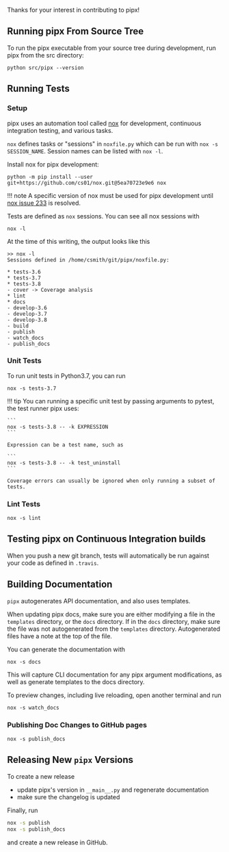 Thanks for your interest in contributing to pipx!

## Running pipx From Source Tree
To run the pipx executable from your source tree during development, run pipx from the src directory:

```
python src/pipx --version
```

## Running Tests

### Setup
pipx uses an automation tool called [nox](https://pypi.org/project/nox/) for development, continuous integration testing, and various tasks.

`nox` defines tasks or "sessions" in `noxfile.py` which can be run with `nox -s SESSION_NAME`. Session names can be listed with `nox -l`.

Install nox for pipx development:
```
python -m pip install --user git+https://github.com/cs01/nox.git@5ea70723e9e6 nox
```

!!! note
    A specific version of nox must be used for pipx development until [nox issue 233](https://github.com/theacodes/nox/issues/233) is resolved.

Tests are defined as `nox` sessions. You can see all nox sessions with
```
nox -l
```

At the time of this writing, the output looks like this
```
>> nox -l
Sessions defined in /home/csmith/git/pipx/noxfile.py:

* tests-3.6
* tests-3.7
* tests-3.8
- cover -> Coverage analysis
* lint
* docs
- develop-3.6
- develop-3.7
- develop-3.8
- build
- publish
- watch_docs
- publish_docs
```

### Unit Tests
To run unit tests in Python3.7, you can run
```
nox -s tests-3.7
```

!!! tip
    You can running a specific unit test by passing arguments to pytest, the test runner pipx uses:

    ```
    nox -s tests-3.8 -- -k EXPRESSION
    ```

    Expression can be a test name, such as

    ```
    nox -s tests-3.8 -- -k test_uninstall
    ```

    Coverage errors can usually be ignored when only running a subset of tests.

### Lint Tests

```
nox -s lint
```

## Testing pipx on Continuous Integration builds
When you push a new git branch, tests will automatically be run against your code as defined in `.travis`.

## Building Documentation

`pipx` autogenerates API documentation, and also uses templates.

When updating pipx docs, make sure you are either modifying a file in the `templates` directory, or the `docs` directory. If in the `docs` directory, make sure the file was not autogenerated from the `templates` directory. Autogenerated files have a note at the top of the file.

You can generate the documentation with
```
nox -s docs
```

This will capture CLI documentation for any pipx argument modifications, as well as generate templates to the docs directory.

To preview changes, including live reloading, open another terminal and run
```
nox -s watch_docs
```

### Publishing Doc Changes to GitHub pages
```
nox -s publish_docs
```

## Releasing New `pipx` Versions
To create a new release

* update pipx's version in `__main__.py` and regenerate documentation
* make sure the changelog is updated

Finally, run
```bash
nox -s publish
nox -s publish_docs
```

and create a new release in GitHub.
